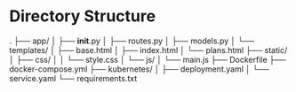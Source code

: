 # Directory Structure
.
├── app/
│   ├── __init__.py
│   ├── routes.py
│   ├── models.py
│   └── templates/
│       ├── base.html
│       ├── index.html
│       └── plans.html
├── static/
│   ├── css/
│   │   └── style.css
│   └── js/
│       └── main.js
├── Dockerfile
├── docker-compose.yml
├── kubernetes/
│   ├── deployment.yaml
│   └── service.yaml
└── requirements.txt